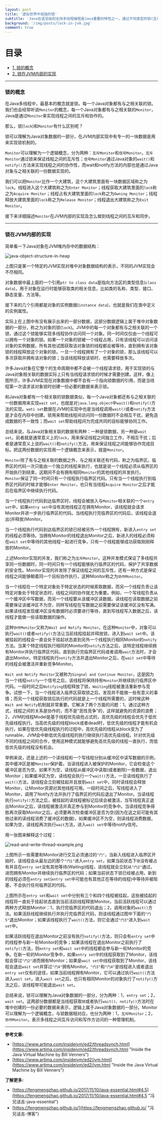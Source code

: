 ```yaml
---
layout: post
title: '虚拟世界中孤独的锁'
subtitle: 'Java在语言级别支持多线程编程是Java重要的特性之一，通过不同类型的锁(互斥锁和信号锁)实现了两点：一，为了保护共享资源安全的线程之间的互斥性；二、为了完成同一个目标线程之间的协作性。锁，看不见、摸不着，但确确实实存在。本文从锁在JVM内部实现的角度，试图理解锁的概念，弄明白锁的内部实现和语言级别的特性。'
background: '/img/posts/lock-in-jvm.jpg'
comment: true
---
```


# 目录

- [1. 锁的概念](#1)
- [2. 锁在JVM内部的实现](#2)

---

<h3 id="1">锁的概念</h3>

在Java多线程中，最基本的概念就是锁。每一个Java对象都有与之相关联的锁。我们也会经常听说`Monitor`的概念，每一个Java对象都有与之相关联的`Monitor`，Java是通过`Monitor`来实现线程之间的互斥和协作的。

那么，锁(`lock`)和`Monitor`有什么区别呢？

锁可以理解为Java对象数据的一部分，在JVM内部实现中有专一的一块数据是用来实现锁机制的。

`Monitor`可以理解为一个逻辑概念，分为两种：`互斥Monitor`和`信号Monitor`。`互斥Monitor`通过锁来保证线程之间的互斥性；`信号Monitor`通过Java对象的`wait()`和`notify()`方法来实现线程之间的协作性，而wait和notify方法的内部也是通过Java对象与之相关联的一份数据实现的。

我们可以把`Monitor`比作一个大建筑，这个大建筑里面有一块数据区域称之为`lock`。线程进入这个大建筑称之为`Enter Monitor`；线程获取大建筑里面的`lock`称之为`Acquire Monitor`；线程占有大建筑里面的`lock`称之为`Owning Monitor`；线程释放大建筑里面的`lock`称之为`Release Monitor`；线程退出大建筑称之为`Exit Monitor`。

接下来详细描述`Monitor`在JVM内部的实现及怎么做到线程之间的互斥和同步。

---

<h3 id="2">锁在JVM内部的实现</h3>

简单看一下Java对象在JVM堆内存中的数据结构：

![java-object-structure-in-heap](/img/posts/java-object-structure-in-heap.png "Java对象在堆内存中的数据表示")

上图只是某一个特定的JVM实现对堆中对象数据结构的表示，不同的JVM实现会不尽相同。

对象数据中最上面的一个引用`ptr to class data`是指向方法区的类型信息(`class data`)，用于对象在运行时能够获取类的相关信息，比如类的名称、类型、接口、静态变量、方法等。

接下来的几个引用都是对象的实例数据(`instance data`)，也就是我们在类中定义的实例属性。

实际上在上图中有没有展示出来的一部分数据，这部分数据逻辑上属于堆中对象数据的一部分，称之为对象的锁(`lock`)。JVM中的每一个对象都有与之相关联的一个锁，通过这个锁能够实现多线程协作访问同一个对象。同一时间仅仅由一个线程可以拥有一个对象的锁。如果一个对象的锁被一个线程占用，只有该线程可以访问该对象的实例数据，所有其他试图获取该对象锁的线程都会被等待，直到拥有该对象锁的线程释放这个对象的锁。一旦一个线程拥有了一个对象的锁，那么该线程可以多次获取并拥有该对象的锁；当该线程释放该锁时，也需要释放多次。

许多Java对象在它整个的生命周期中都不会被一个线程请求锁，用于实现锁的与Java对象相关联的数据实际上只有当线程请求锁的时候才需要创建。这样，像上图所示，许多JVM实现在对象数据中都不会有一个指向锁数据的引用，而是当线程第一次请求该对象锁时创建一份必要的数据来表示锁。

和Java对象都有一个相关联的锁数据类似，每一个Java对象都还有与之相关联的一份数据用来实现`wait set`，也就是对`java.lang.object`中`wait()`和`notify()`方法的实现。`wati set`数据在JVM的实现中也是当线程调用`wait()`或者`notify`方法是才会在内存中创建。锁用来帮助线程间访问同一份数据时不会相互干扰，避免造成数据的不一致性；而`wait set`帮助线程间为完成共同的目标能够协同工作。

总结来说，与Java对象相关联的数据有两种：一种是锁数据，另一种是`wait set`。前者就是通常意义上的`lock`，用来保证线程之间独立工作，不相互干扰；后者是通常意义上说的`wait()`和`notify()`方法，用来保证线程之间能够协作完成目标。把这两份数据的实现用一个逻辑概念来表示，就是`Monitor`。

`Monitor`除了有与之相关联的数据之外，与之相关联还有代码，称之为临界区。临界区的代码一次只能由一个独立的线程来执行，也就是说一个线程必须从临界区的开始执行到结束，这期间不会有拥有相同`Monitor`的其他线程的并发执行。`Monitor`保证了同一时间只有一个线程执行临界区代码。只有当一个线程执行到临界区代码的时候才能够`Enter Monitor`，也只有当线程`Acquire Monitor`之后才能后在临界区中继续执行代码。

当一个线程执行代码到达临界区时，线程会被放入与`Monitor`相关联的一个`entry set`中，如果`entry set`中没有其他线程正在拥有Monitor，该线程就会请求Monitor并进一步执行临界区的代码。当线程执行完临界区的代码后，该线程会退出(并释放)Monitor。

当一个线程执行代码到达临界区的锁已经被另外一个线程拥有，新进入`entry set`的线程必须等待。当拥有Monitor的线程退出Monitor之后，新进入的线程必须和在`wait set`中等待的其他线程一起进行竞争，只有一个线程能够成功获取刚刚释放的Monitor。

上述Monitor实现的并发，我们称之为`互斥Monitor`。这种并发模式保证了多线程共享同一份数据时，同一时间只有一个线程能够执行临界区的代码，保护了共享数据的安全性。Monitor实现的并发除了保证线程之间的互斥性，还有一种方式是保证线程之间能够朝着同一个目标协作执行，这种Monitor称之为`协作Monitor`。

当一个线程在一个特定对象处于特定状态的时候索取数据，而另一个线程负责让该特定对象处于特定状态时，线程之间的协作就尤为重要。例如，一个写线程负责从一个缓冲区中写数据，而另一个线程要从该缓冲区读数据。读线程在读取数据之前需要保证该缓冲区不为空，同样写线程在写数据之前需要保证该缓冲区没有写满。如果读线程发现缓冲区没有数据时必须要进行等待，直到写线程写入数据之后，读线程才能做一些读取数据的操作。

这种`协作Monitor`又称为`Wait and Notify Monitor`。在这种`Monitor`中，对象可以执行`wait()`或者`notify()`方法让当前线程挂起并释放锁，进入到`wait set`中。该被挂起的线程会一直会处于挂起状态直到另外一个线程执行相同Monitor的`notify`方法。当某个特定线程执行相同的Monitor的`notify`方法之后，该特定线程继续拥有Monitor并执行临界区代码，直到执行完临界区代码或者调用`wait`方法时，才会退出Monitor。特定线程执行`notify`方法并退出Monitor之后，在`wait set`中等待的线程会被激活并重新竞争Monitor。

`Wait and Notify Monitor`又被称为`Singnal and Continue Monitor`，这是因为当一个线程`notify`一个信号之后，该线程将保持持有`Monitor`并继续执行临界区中代码。一段时间之后`Notifying`线程释放了锁，`Waiting`线程被激活重新参与竞争。试想一下，当一个线程进入临界区获取锁之后，发现并不能做一些有意义的事情；而另一个线程获取锁后执行的代码就是上一个线程所需要的，这时候这种`Wait and Notify`机制就非常重要。它解决了两个方面的问题：1，通过这种方式，线程之间的关系是协作的，而不是"恶性竞争"的，这样就避免的资源的浪费；2，JVM的线程Model是基于线程优先级抢占式的，高优先级的线程会优先于低优先级线程执行。当高优先级的线程block或者dead时，低优先级的线程才能有机会执行，如果在低优先级线程执行的过程中，高优先级的线程从block变为了runnable，JVM会中断低优先级线程的执行继续执行高优先级线程。针对优先级不同的线程之间的合作，使用这种模式就能够避免高优先级的线程一直执行，而低低优先级的线程没有机会。

举例来说，还是上述的一个读线程和一个写线程分别从缓冲区中读写数据的示例，其中缓冲区是被`Monitor`保护着。当读线程进入被保护的Monitor，它会检查这个缓冲区是否为空。如果不为空，读线程从缓冲区中读取(或者删除)一些数据，退出Monitor；如果缓冲区为空，读线程会执行一个`wait()`方法，一旦读线程执行了`wait()`方法，该线程会立刻被挂起并且放到`wait set`中，同时读线程会释放Monitor，让Monitor资源对其他线程可用。一段时间之后，写线程进入了Monitor，调用了Notify方法并执行了临界区的代码后退出了Monitor。当读线程执行`notify()`方法之后，被挂起的读线程被标记后续会被激活，当写线程真正退出Monitor之后，读线程被激活并真正参与到Monitor的竞争中。当读线程竞争得胜再次获取Monitor之后，必须要再次检查缓冲区是否为空(因为在这之前可能有其他过来的读线程消费了缓冲区的数据)，如果缓冲区不为空，则读线程消费数据，如果为空，读线程再次执行`wait`方法，进入`wait set`中等待notify信号。

用一张图来解释这个过程：

![read-and-write-thread-example.png](/img/posts/read-and-write-thread-example.png "读写线程示例")

上图所示一些需要和Monitor进行交互必须通过的`"门"`，当新入线程进入临界区开始时，该线程会从最左边的那个`"门1"`进入`entry set`，如果当前状态下`锁`没有被占有并且在`entry set`没有其他等待(Waiting)线程，该线程就会立刻从`"门2"`通过，进而拥有Monitor并继续执行临界区的代码；如果当前状态下锁已经被占用，新到的线程必须在`entry set`(`entry set`中可能也有其他正在等待的线程)中等待并被阻塞，不会执行任何临界区的代码。

上图所示在`entry set`和`wait set`中分别有三个和四个线程被挂起，这些被挂起的线程将一直处于挂起状态直到当前活跃线程释放Monitor。当前活跃线程可以通过两种方式释放Monitor：1，执行完临界区的代码退出；2，调用对象的`wait()`方法。如果活跃线程继续执行并执行完临界区代码，则该线程通过图中下面的`"门5"`退出Monitor；如果该线程执行了`wait()`方法，则它会通过`"门3"`进入到`wait set`中。

如果活跃线程在退出Monitor之前没有执行`notify()`方法，则只会有`entry set`中的线程参与新一轮Monitor的竞争；如果该线程在退出Monitor之前执行了`notify()`方法，则`entry set`和`wait set`中的线程都会参与新一轮Monitor的竞争。在新一轮的Monitor竞争中，如果`entry set`中的线程获取到了Monitor，该线程会穿过`"门2"`进而拥有Monitor；如果是`wait set`中线程获取到了Monitor，该线程会退出`wait set`并穿过`"门4"`拥有Monitor。`"门3"`和`"门4"`是线程进入或者退出`entry set`仅有的途径，如果当前线程拥有Monitor，它可以通过执行`wait()`方法进入`wait set`，进入`wait set`之后，也只有相同Monitor的对象执行了`notify()`方法之后，该线程带可能退出`wait set`。

总结来说，锁可以理解为Java对象数据的一部分，分为两种：1，`entry set`；2，`wait set`。这两部分数据都是当线程获取`锁`或者执行`wait()`、`notify()`方法时在堆中创建的一份必要的数据来表示，逻辑上属于Java对象数据的一部分。Monitor可以理解为一个逻辑概念，与锁数据相对应，也分为两种：1，`互斥Monitor`；2，`协作Monitor`。表示多线程之间互斥访问和写作方访问的一种管理机制。

---

**参考文章:**

- [https://www.artima.com/insidejvm/ed2/threadsynch.html](https://www.artima.com/insidejvm/ed2/threadsynch.html "Inside the Java Virtual Machine by Bill Venners")
- [https://www.artima.com/insidejvm/ed2/jvm.html](https://www.artima.com/insidejvm/ed2/jvm.html "Inside the Java Virtual Machine by Bill Venners")

**了解更多:**

- [https://fengmengzhao.github.io/2017/11/10/java-essential.html#4.5](https://fengmengzhao.github.io/2017/11/10/java-essential.html#4.5 "冯兄话吉-java-essential")
- [https://fengmengzhao.github.io/](https://fengmengzhao.github.io/ "冯兄话吉-博客")
